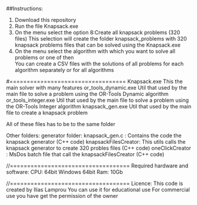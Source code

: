 
##Instructions:
1. Download this repository
2. Run the file Knapsack.exe
3. On the menu select the option 8:Create all knapsack problems (320 files)
   This selection will create the folder knapsack_problems with 320 knapsack problems files  that can be solved using the Knapsack.exe
4. On the menu select the algorithm with which you want to solve all problems or one of then   
   You can create a CSV files with the solutions of all problems for each algorithm separately or for all algorithms     

#==================================
Knapsack.exe          This the main solver with many features
or_tools_dynamic.exe  Util that used by the main file to solve a problem using the OR-Tools Dynamic algorithm
or_tools_integer.exe  Util that used by the main file to solve a problem using the OR-Tools Integer algorithm
knapsack_gen.exe      Util that used by the main file to create a knapsack problem

All of these files has to be to the same folder

Other folders:
generator folder: 
    knapsack_gen.c      : Contains the code the knapsack generator (C++ code)
    knapsackFilesCreator: This utils calls the knapsack generator to create 320 probles files (C++ code)
    oneClickCreator     : MsDos batch file that call the knapsackFilesCreator (C++ code)

//===================================
Required hardware and software:
CPU: 64bit
Windows 64bit
Ram: 10Gb

//===================================
Licence: This code is created by Ilias Lamprou
You can use it for educational use
For commercial use you have get the permission of the owner


